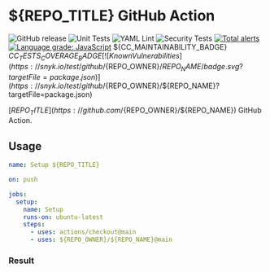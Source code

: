 # ${REPO_TITLE} GitHub Action

<!--description

REPO_TITLE - Title of this GitHub Action, e.g. "Setup Wren CLI"
REPO_OWNER - Owner of the repository, e.g. "fabasoad"
REPO_OWNER_DISPLAY_NAME - Author full name, e.g. "John Doe"
REPO_NAME - Repository name, e.g. "setup-wren-action"

description-->
![GitHub release](https://img.shields.io/github/v/release/${REPO_OWNER}/${REPO_NAME}?include_prereleases) ![Unit Tests](https://github.com/${REPO_OWNER}/${REPO_NAME}/workflows/Unit%20Tests/badge.svg) ![YAML Lint](https://github.com/${REPO_OWNER}/${REPO_NAME}/workflows/YAML%20Lint/badge.svg) ![Security Tests](https://github.com/${REPO_OWNER}/${REPO_NAME}/workflows/Security%20Tests/badge.svg) [![Total alerts](https://img.shields.io/lgtm/alerts/g/${REPO_OWNER}/${REPO_NAME}.svg?logo=lgtm&logoWidth=18)](https://lgtm.com/projects/g/${REPO_OWNER}/${REPO_NAME}/alerts/) [![Language grade: JavaScript](https://img.shields.io/lgtm/grade/javascript/g/${REPO_OWNER}/${REPO_NAME}.svg?logo=lgtm&logoWidth=18)](https://lgtm.com/projects/g/${REPO_OWNER}/${REPO_NAME}/context:javascript) ${CC_MAINTAINABILITY_BADGE} ${CC_TESTS_COVERAGE_BADGE} [![Known Vulnerabilities](https://snyk.io/test/github/${REPO_OWNER}/${REPO_NAME}/badge.svg?targetFile=package.json)](https://snyk.io/test/github/${REPO_OWNER}/${REPO_NAME}?targetFile=package.json)

[${REPO_TITLE}](https://github.com/${REPO_OWNER}/${REPO_NAME}) GitHub Action.

## Usage

```yaml
name: Setup ${REPO_TITLE}

on: push

jobs:
  setup:
    name: Setup
    runs-on: ubuntu-latest
    steps:
      - uses: actions/checkout@main
      - uses: ${REPO_OWNER}/${REPO_NAME}@main
```

### Result

```bash

```
